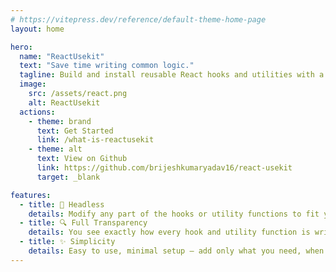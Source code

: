 ```yaml
---
# https://vitepress.dev/reference/default-theme-home-page
layout: home

hero:
  name: "ReactUsekit"
  text: "Save time writing common logic."
  tagline: Build and install reusable React hooks and utilities with a single command. Open Source. Open Code.
  image:
    src: /assets/react.png
    alt: ReactUsekit
  actions:
    - theme: brand
      text: Get Started
      link: /what-is-reactusekit
    - theme: alt
      text: View on Github
      link: https://github.com/brijeshkumaryadav16/react-usekit
      target: _blank

features:
  - title: 🧩 Headless
    details: Modify any part of the hooks or utility functions to fit your project’s logic, structure, and design — your code, your way.
  - title: 🔍 Full Transparency
    details: You see exactly how every hook and utility function is written — no abstractions, no hidden logic.
  - title: ✨ Simplicity 
    details: Easy to use, minimal setup — add only what you need, when you need it.
---
```


